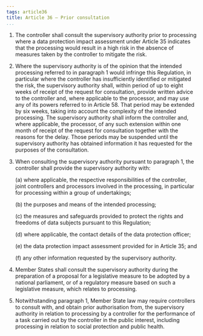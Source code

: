 ```yaml
---
tags: article36
title: Article 36 – Prior consultation
...
```


1.  The controller shall consult the supervisory authority prior to processing where a data protection impact assessment under Article 35 indicates that the processing would result in a high risk in the absence of measures taken by the controller to mitigate the risk.

2.  Where the supervisory authority is of the opinion that the intended processing referred to in paragraph 1 would infringe this Regulation, in particular where the controller has insufficiently identified or mitigated the risk, the supervisory authority shall, within period of up to eight weeks of receipt of the request for consultation, provide written advice to the controller and, where applicable to the processor, and may use any of its powers referred to in Article 58. That period may be extended by six weeks, taking into account the complexity of the intended processing. The supervisory authority shall inform the controller and, where applicable, the processor, of any such extension within one month of receipt of the request for consultation together with the reasons for the delay. Those periods may be suspended until the supervisory authority has obtained information it has requested for the purposes of the consultation.

3.  When consulting the supervisory authority pursuant to paragraph 1, the controller shall provide the supervisory authority with:

    (a) where applicable, the respective responsibilities of the controller, joint controllers and processors involved in the processing, in particular for processing within a group of undertakings;

    (b) the purposes and means of the intended processing;

    (c) the measures and safeguards provided to protect the rights and freedoms of data subjects pursuant to this Regulation;

    (d) where applicable, the contact details of the data protection officer;

    (e) the data protection impact assessment provided for in Article 35; and

    (f) any other information requested by the supervisory authority.

4.  Member States shall consult the supervisory authority during the preparation of a proposal for a legislative measure to be adopted by a national parliament, or of a regulatory measure based on such a legislative measure, which relates to processing.

5.  Notwithstanding paragraph 1, Member State law may require controllers to consult with, and obtain prior authorisation from, the supervisory authority in relation to processing by a controller for the performance of a task carried out by the controller in the public interest, including processing in relation to social protection and public health.
